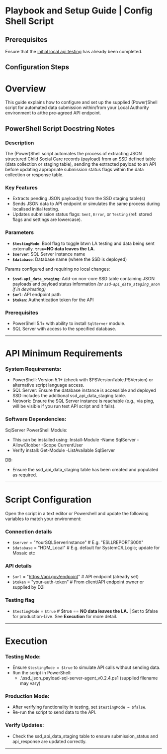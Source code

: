 # Playbook and Setup Guide | Config Shell Script 

## Prerequisites
Ensure that the [initial local api testing](2_test_api.md) has already been completed. 

## Configuration Steps

# **Overview**

This guide explains how to configure and set up the supplied (Power)Shell script for automated data submission within/from your Local Authority environment to a/the pre-agreed API endpoint. 

## PowerShell Script Docstring Notes

### **Description**

The (Power)Shell script automates the process of extracting JSON structured Child Social Care records (payload) from an SSD defined table (data collection or staging table), sending the extracted payload to an API before updating appropriate submission status flags within the data collection or response table.

### **Key Features**

- Extracts pending JSON payload(s) from the SSD staging table(s)
- Sends JSON data to API endpoint or simulates the same process during localised initial testing.
- Updates submission status flags: `Sent`, `Error`, or `Testing` (ref: stored flags and settings are lowercase).

### **Parameters**

- **`$testingMode`**: Bool flag to toggle btwn LA testing and data being sent externally. **`true`=NO data leaves the LA.** 
- **`$server`**: SQL Server instance name
- **`$database`**: Database name (where the SSD is deployed)

Params configured and requiring no local changes:

- **`$ssd-api_data_staging`**: Add-on non-core SSD table containing JSON payloads and payload status information
  *(or `ssd-api_data_staging_anon` if in dev/testing)*
- **`$url`**: API endpoint path
- **`$token`**: Authentication token for the API

### **Prerequisites**

- PowerShell 5.1+ with ability to install `SqlServer` module.
- SQL Server with access to the specified database.

--- 


# **API Minimum Requirements**

### **System Requirements:**

 - PowerShell: Version 5.1+ (check with $PSVersionTable.PSVersion) or alternative script language access.
 - SQL Server: Ensure the database instance is accessible and deployed SSD includes the additional ssd_api_data_staging table.
 - Network: Ensure the SQL Server instance is reachable (e.g., via ping, will be visible if you run test API script and it fails).

### **Software Dependencies:**

SqlServer PowerShell Module:
 - This can be installed using: Install-Module -Name SqlServer -AllowClobber -Scope CurrentUser
 - Verify install:  Get-Module -ListAvailable SqlServer

DB: 
 - Ensure the ssd_api_data_staging table has been created and populated as required.

---


# **Script Configuration**
Open the script in a text editor or Powershell and update the following variables to match your environment:

### **Connection details**
 - `$server` = "YourSQLServerInstance"   # E.g. "ESLLREPORTS00X"
 - `$database` = "HDM_Local"             # E.g. default for SystemC/LLogic; update for Mosaic etc

### **API details**
 - `$url` = "https://api.gov/endpoint"   # API endpoint (already set)
 - `$token` = "your-auth-token"          # From client/API endpoint owner or supplied by D2I

### **Testing flag**
 - `$testingMode` = `$true`                # $true == **NO data leaves the LA.** | Set to $false for production-Live. See **Execution** for more detail. 

--- 


# **Execution**

### Testing Mode:

 - Ensure `$testingMode = $true` to simulate API calls without sending data.
 - Run the script in PowerShell:
   - .\ssd_json_payload-sql-server-agent_v0.2.4.ps1 (supplied filename may vary)

### Production Mode:

 - After verifying functionality in testing, set `$testingMode = $false`.
 - Re-run the script to send data to the API.
 
### Verify Updates:

 - Check the ssd_api_data_staging table to ensure submission_status and api_response are updated correctly.

---


